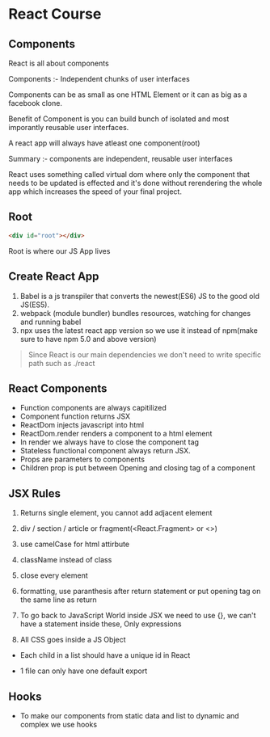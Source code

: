 # React Course

## Components

React is all about components

Components :- Independent chunks of user interfaces

Components can be as small as one HTML Element or it can as big as a facebook clone.

Benefit of Component is you can build bunch of isolated and most imporantly reusable user interfaces.

A react app will always have atleast one component(root)

Summary :- components are independent, reusable user interfaces  

React uses something called virtual dom where only the component that needs to be updated is effected and it's done without rerendering the whole app which increases the speed of your final project.

## Root 

```html
<div id="root"></div>
```
Root is where our JS App lives  

## Create React App

1. Babel is a js transpiler that converts the newest(ES6) JS to the good old JS(ES5).
2. webpack (module bundler) bundles resources, watching for changes and running babel 
3. npx uses the latest react app version so we use it instead of npm(make sure to have npm 5.0 and above version)

> Since React is our main dependencies we don't need to write specific path such as ./react

## React Components 

* Function components are always capitilized 
* Component function returns JSX
* ReactDom injects javascript into html
* ReactDom.render renders a component to a html element 
* In render we always have to close the component tag
* Stateless functional component always return JSX.
* Props are parameters to components
* Children prop is put between Opening and closing tag of a component

## JSX Rules

1. Returns single element, you cannot add adjacent element

2. div / section / article or fragment(<React.Fragment> or <>)

3. use camelCase for html attirbute

4. className instead of class

5. close every element

6. formatting, use paranthesis after return statement or put opening tag on the same line as return

7. To go back to JavaScript World inside JSX we need to use {}, we can't have a statement inside these, Only expressions

8. All CSS goes inside a JS Object


* Each child in a list should have a unique id in React

* 1 file can only have one default export

## Hooks 

* To make our components from static data and list to dynamic and complex we use hooks 

